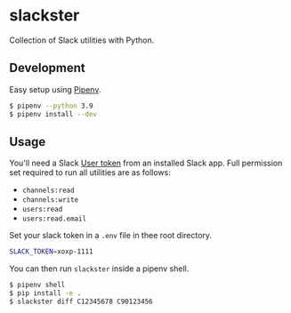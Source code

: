 # slackster

Collection of Slack utilities with Python.

## Development

Easy setup using [Pipenv](https://github.com/pypa/pipenv).

```bash
$ pipenv --python 3.9
$ pipenv install --dev
```

## Usage

You'll need a Slack [User token](https://api.slack.com/authentication/token-types#user) from an installed Slack app. Full permission set required to run all utilities are as follows:

* `channels:read`
* `channels:write`
* `users:read`
* `users:read.email`

Set your slack token in a `.env` file in thee root directory.

```bash
SLACK_TOKEN=xoxp-1111
```

You can then run `slackster` inside a pipenv shell.

```bash
$ pipenv shell
$ pip install -e .
$ slackster diff C12345678 C90123456
```
